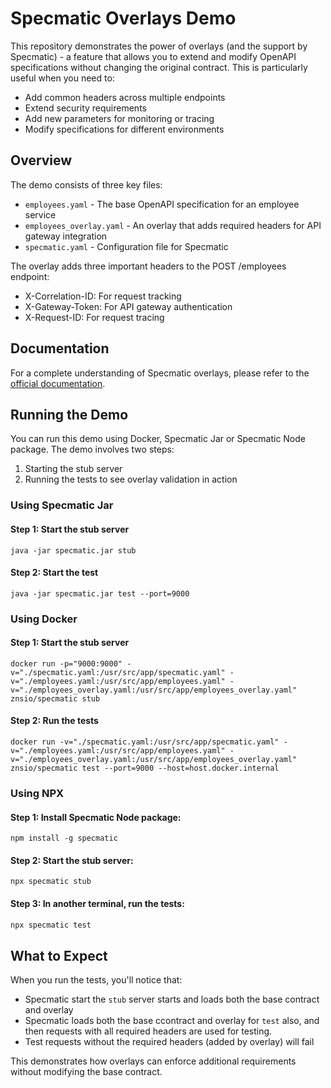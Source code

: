# Specmatic Overlays Demo

This repository demonstrates the power of overlays (and the support by Specmatic) - a feature that allows you to extend and modify OpenAPI specifications without changing the original contract. This is particularly useful when you need to:

- Add common headers across multiple endpoints
- Extend security requirements
- Add new parameters for monitoring or tracing
- Modify specifications for different environments

## Overview

The demo consists of three key files:
- `employees.yaml` - The base OpenAPI specification for an employee service
- `employees_overlay.yaml` - An overlay that adds required headers for API gateway integration
- `specmatic.yaml` - Configuration file for Specmatic

The overlay adds three important headers to the POST /employees endpoint:
- X-Correlation-ID: For request tracking
- X-Gateway-Token: For API gateway authentication
- X-Request-ID: For request tracing

## Documentation

For a complete understanding of Specmatic overlays, please refer to the [official documentation](https://specmatic.io/documentation/contract_tests.html#overlays).

## Running the Demo

You can run this demo using Docker, Specmatic Jar or Specmatic Node package. The demo involves two steps:
1. Starting the stub server
2. Running the tests to see overlay validation in action

### Using Specmatic Jar
#### Step 1: Start the stub server
```shell
java -jar specmatic.jar stub
```

#### Step 2: Start the test
```shell
java -jar specmatic.jar test --port=9000
```


### Using Docker
#### Step 1: Start the stub server
```shell
docker run -p="9000:9000" -v="./specmatic.yaml:/usr/src/app/specmatic.yaml" -v="./employees.yaml:/usr/src/app/employees.yaml" -v="./employees_overlay.yaml:/usr/src/app/employees_overlay.yaml" znsio/specmatic stub
```


#### Step 2: Run the tests
```shell
docker run -v="./specmatic.yaml:/usr/src/app/specmatic.yaml" -v="./employees.yaml:/usr/src/app/employees.yaml" -v="./employees_overlay.yaml:/usr/src/app/employees_overlay.yaml" znsio/specmatic test --port=9000 --host=host.docker.internal
```

### Using NPX
#### Step 1: Install Specmatic Node package:
```shell
npm install -g specmatic
```

#### Step 2: Start the stub server:
```shell
npx specmatic stub 
```

#### Step 3: In another terminal, run the tests:
```bash
npx specmatic test 
```

## What to Expect

When you run the tests, you'll notice that:

* Specmatic start the `stub` server starts and loads both the base contract and overlay
* Specmatic loads both the base ccontract and overlay for `test` also, and then requests with all required headers are used for testing.
* Test requests without the required headers (added by overlay) will fail

This demonstrates how overlays can enforce additional requirements without modifying the base contract.